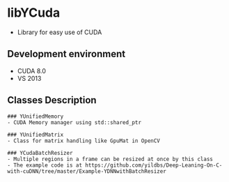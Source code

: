 # libYCuda
- Library for easy use of CUDA

## Development environment
- CUDA 8.0 
- VS 2013

## Classes Description
	### YUnifiedMemory
	- CUDA Memory manager using std::shared_ptr

	### YUnifiedMatrix
	- Class for matrix handling like GpuMat in OpenCV

	### YCudaBatchResizer
	- Multiple regions in a frame can be resized at once by this class
	- The example code is at https://github.com/yildbs/Deep-Leaning-On-C-with-cuDNN/tree/master/Example-YDNNwithBatchResizer
